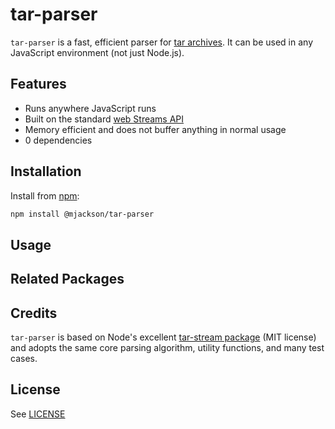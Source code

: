 # tar-parser

`tar-parser` is a fast, efficient parser for [tar archives](<https://en.wikipedia.org/wiki/Tar_(computing)>). It can be used in any JavaScript environment (not just Node.js).

## Features

- Runs anywhere JavaScript runs
- Built on the standard [web Streams API](https://developer.mozilla.org/en-US/docs/Web/API/Streams_API)
- Memory efficient and does not buffer anything in normal usage
- 0 dependencies

## Installation

Install from [npm](https://www.npmjs.com/):

```sh
npm install @mjackson/tar-parser
```

## Usage

## Related Packages

## Credits

`tar-parser` is based on Node's excellent [tar-stream package](https://www.npmjs.com/package/tar-stream) (MIT license) and adopts the same core parsing algorithm, utility functions, and many test cases.

## License

See [LICENSE](https://github.com/mjackson/remix-the-web/blob/main/LICENSE)
